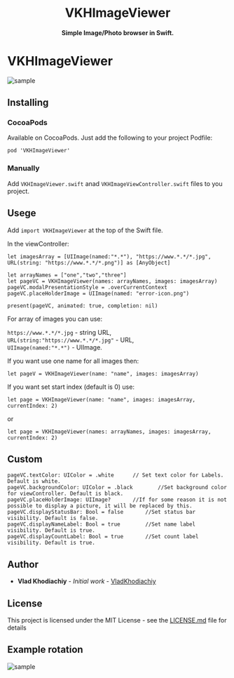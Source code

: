<h1 align="center">VKHImageViewer</h1>
<H4 align="center"> Simple Image/Photo browser in Swift.</H4>


# VKHImageViewer

![sample](Screenshots/first_example.gif)

## Installing

### CocoaPods
Available on CocoaPods. Just add the following to your project Podfile:

```
pod 'VKHImageViewer'
```

### Manually

Add `VKHImageViewer.swift` anad `VKHImageViewController.swift` files to you project.

## Usege

Add `import VKHImageViewer` at the top of the Swift file.

In the viewController:
```
let imagesArray = [UIImage(named:"*.*"), "https://www.*.*/*.jpg", URL(string: "https://www.*.*/*.png")] as [AnyObject]

let arrayNames = ["one","two","three"]
let pageVC = VKHImageViewer(names: arrayNames, images: imagesArray)
pageVC.modalPresentationStyle = .overCurrentContext
pageVC.placeHolderImage = UIImage(named: "error-icon.png")

present(pageVC, animated: true, completion: nil)
```

For array of images you can use: 

`https://www.*.*/*.jpg` - string URL,<br/>
`URL(string:"https://www.*.*/*.jpg"`  - URL,<br/>
`UIImage(named:"*.*")`  - UIImage.<br/>


If you want use one name for all images then:
```
let pageV = VKHImageViewer(name: "name", images: imagesArray)

```

If you want set start index (default is 0) use: 
```
let page = VKHImageViewer(name: "name", images: imagesArray, currentIndex: 2)

```
or 

```
let page = VKHImageViewer(names: arrayNames, images: imagesArray, currentIndex: 2)

```

## Custom

```
pageVC.textColor: UIColor = .white      // Set text color for Labels. Default is white.
pageVC.backgroundColor: UIColor = .black        //Set background color for viewController. Default is black.
pageVC.placeHolderImage: UIImage?       //If for some reason it is not possible to display a picture, it will be replaced by this.
pageVC.displayStatusBar: Bool = false       //Set status bar visibility. Default is false.
pageVC.displayNameLabel: Bool = true        //Set name label visibility. Default is true.
pageVC.displayCountLabel: Bool = true       //Set count label visibility. Default is true.

```
## Author

* **Vlad Khodiachiy** - *Initial work* - [VladKhodiachiy](https://github.com/VladKhodiachiy)

## License

This project is licensed under the MIT License - see the [LICENSE.md](LICENSE.md) file for details


## Example rotation

![sample](Screenshots/second_example.gif)
